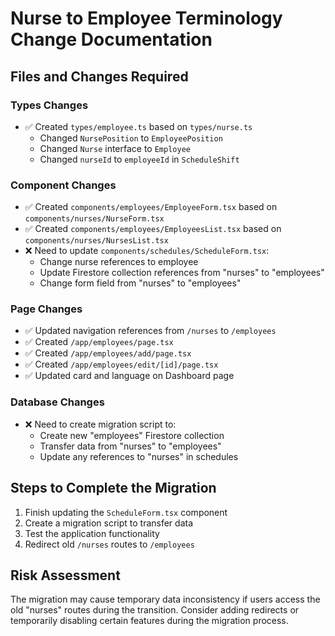 # Nurse to Employee Terminology Change Documentation

## Files and Changes Required

### Types Changes

- ✅ Created `types/employee.ts` based on `types/nurse.ts`
  - Changed `NursePosition` to `EmployeePosition`
  - Changed `Nurse` interface to `Employee`
  - Changed `nurseId` to `employeeId` in `ScheduleShift`

### Component Changes

- ✅ Created `components/employees/EmployeeForm.tsx` based on `components/nurses/NurseForm.tsx`
- ✅ Created `components/employees/EmployeesList.tsx` based on `components/nurses/NursesList.tsx`
- ❌ Need to update `components/schedules/ScheduleForm.tsx`:
  - Change nurse references to employee
  - Update Firestore collection references from "nurses" to "employees"
  - Change form field from "nurses" to "employees"

### Page Changes

- ✅ Updated navigation references from `/nurses` to `/employees`
- ✅ Created `/app/employees/page.tsx`
- ✅ Created `/app/employees/add/page.tsx`
- ✅ Created `/app/employees/edit/[id]/page.tsx`
- ✅ Updated card and language on Dashboard page

### Database Changes

- ❌ Need to create migration script to:
  - Create new "employees" Firestore collection
  - Transfer data from "nurses" to "employees"
  - Update any references to "nurses" in schedules

## Steps to Complete the Migration

1. Finish updating the `ScheduleForm.tsx` component
2. Create a migration script to transfer data
3. Test the application functionality
4. Redirect old `/nurses` routes to `/employees`

## Risk Assessment

The migration may cause temporary data inconsistency if users access the old "nurses" routes during the transition. Consider adding redirects or temporarily disabling certain features during the migration process.
